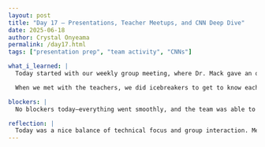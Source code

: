 ```yaml
---
layout: post
title: "Day 17 – Presentations, Teacher Meetups, and CNN Deep Dive"
date: 2025-06-18
author: Crystal Onyeama
permalink: /day17.html
tags: ["presentation prep", "team activity", "CNNs"]

what_i_learned: |
  Today started with our weekly group meeting, where Dr. Mack gave an overview of the upcoming weekly presentation videos. She walked us through the requirements, shared updates about the GAD process for our payments, and reviewed the schedule and expectations for our official progress presentation happening next week on the 27th. Afterward, we practiced short personal introduction pitches we’ll be using to introduce ourselves to the high school teachers we’re collaborating with. Before we went to meet them, we played a fun survival game activity as a team-building warmup.

  When we met with the teachers, we did icebreakers to get to know each other better. My group had some fun with ChatGPT by giving it our personality types and asking what types of people we’d work best with—it sparked some good conversation and helped break the ice quickly. After lunch, we regrouped and explained the mini project assignments we completed the day before, reviewing the different ways we approached our data cleaning and merging tasks. Finally, we spent time reviewing our main project code and then transitioned into reading two new papers on Convolutional Neural Networks. One focused on Step 2: Max Pooling, while the other gave a full walkthrough of how convolution operations work. Both readings helped reinforce what we’ve learned and gave more technical context for the model we’ll eventually be building.

blockers: |
  No blockers today—everything went smoothly, and the team was able to stay on track with both presentations and code review.

reflection: |
  Today was a nice balance of technical focus and group interaction. Meeting the high school teachers added a new layer of collaboration, and reviewing CNN operations through detailed readings helped clarify the math and structure behind the models. I feel like everything is starting to connect more clearly, especially now that we’re applying what we’ve learned in multiple formats—from code to conversation to research.
---
```


